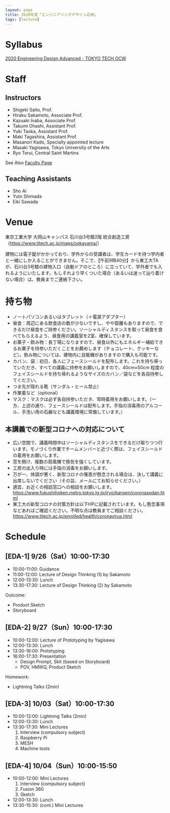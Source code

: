 ```yaml
---
layout: page
title: 2020年度「エンジニアリングデザイン応用」
tags: [lecture]
---
```


# Syllabus

[2020  Engineering Design Advanced - TOKYO TECH OCW](http://www.ocw.titech.ac.jp/index.php?module=General&action=T0300&GakubuCD=2&GakkaCD=321502&KeiCD=15&course=2&KamokuCD=321502&KougiCD=202028119&Nendo=2020&vid=03&lang=EN)

# Staff

## Instructors

* Shigeki Saito, Prof.
* Hiraku Sakamoto, Associate Prof.
* Kazuaki Inaba, Associate Prof.
* Takumi Ohashi, Assistant Prof.
* Yuki Taoka, Assistant Prof.
* Maki Tagashira, Assistant Prof.
* Masanori Kado, Specially appointed lecture
* Masaki Yagisawa, Tokyo University of the Arts
* Ryo Terui, Central Saint Martins

See Also [Faculty Page](/faculty-team//)

## Teaching Assistants

* Sho Ai
* Yuto Shimada
* Eiki Sawada

# Venue

東京工業大学 大岡山キャンパス 石川台3号館2階 統合創造工房（<https://www.titech.ac.jp/maps/ookayama/>）

建物には電子錠がかかっており、学外からの受講者は、学生カードを持つ学内者と一緒にしか入ることができません。そこで、【午前9時40分】から東工大TAが、石川台3号館の建物入口（自動ドアのところ）に立っていて、学外者でも入れるようにいたします。もしそれより早くついた場合（あるいは迷って辿り着けない場合）は、教員までご連絡下さい。

# 持ち物

* ノートパソコンあるいはタブレット（＋電源アダプター）
* 昼食：周辺にある飲食店の数が少ないですし、やや距離もありますので、できるだけ昼食をご持参ください。ソーシャルディスタンスを取って昼食を食べてもらえるよう、昼食用の講義室を2室、確保しています。
* お菓子・飲み物：長丁場になりますので、昼食以外にもエネルギー補給できるお菓子を持参いただくことをお薦めします（チョコレート、クッキーなど）。飲み物については、建物内に自販機がありますので購入も可能です。
* カバン、袋：初日、各人にフェースシールドを配布します。これを持ち帰っていただき、すべての講義に持参をお願いしますので、40cm×50cm 程度のフェイスシールドを持ち帰れるようなサイズのカバン／袋などを各自持参してください。
* つま先が隠れる靴（サンダル・ヒール禁止）
* 作業着など（optional）
* マスク：マスクは必ず各自持参いただき、常時着用をお願いします。（一方、上述の通り、フェースシールドは配布します。手指の消毒用のアルコール、手洗い用の石鹸なども講義環境に常備しています。）

## 本講義での新型コロナへの対応について
* 広い空間で、講義時間中はソーシャルディスタンスをできるだけ取りつつ行います。モノづくり作業でチームメンバーと近づく際は、フェイスシールドの着用をお願いします。
* 窓を開け、複数の扇風機で換気を強くしています。
* 工房の出入り時には手指の消毒をお願いします。
* 万が一、体調が悪く、新型コロナの罹患が懸念される場合は、決して講義に出席しないでください（その旨、メールにてお知らせください。）
* 適宜、お近くの相談窓口への相談をお願いします。
<https://www.fukushihoken.metro.tokyo.lg.jp/iryo/kansen/coronasodan.html>
* 東工大の新型コロナの対策方針は以下HPに記載されています。もし懸念事項などあればご確認ください。不明な点は教員までご相談ください。
<https://www.titech.ac.jp/enrolled/health/coronavirus.html>

# Schedule

## [EDA-1] 9/26（Sat）10:00-17:30

* 10:00-11:00: Guidance
* 11:00-12:00: Lecture of Design Thinking (1) by Sakamoto
* 12:00-13:30: Lunch
* 13:30-17:30: Lecture of Design Thinking (2) by Sakamoto

Outcome:

* Product Sketch
* Storyboard

## [EDA-2] 9/27（Sun）10:00-17:30

* 10:00-12:00: Lecture of Prototyping by Yagisawa
* 12:00-13:30: Lunch
* 13:30-16:00: Prototyping
* 16:00-17:30: Presentation
  * Design Prompt, Skit (based on Storyboard)
  * POV, HMWQ, Product Sketch

Homework:

* Lightning Talks (2min)

## [EDA-3] 10/03（Sat）10:00-17:30

* 10:00-12:00: Lightning Talks (2min)
* 12:00-13:30: Lunch
* 13:30-17:30: Mini Lectures
  1. Interview (compulsory subject)
  2. Raspberry Pi
  3. MESH
  4. Machine tools

## [EDA-4] 10/04（Sun）10:00-15:50

* 10:00-12:00: Mini Lectures
  1. Interview (compulsory subject)
  2. Fusion 360
  3. Sketch
* 12:00-13:30: Lunch
* 13:30-15:30: (cont.) Mini Lectures

